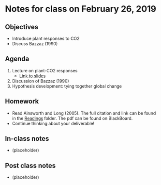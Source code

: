 # Notes for class on February 26, 2019

## Objectives
- Introduce plant responses to CO2
- Discuss Bazzaz (1990)

## Agenda
1. Lecture on plant-CO2 responses
	 - [Link to slides](../Lecture_Slides/02.26.19_CO2.pdf)
2. Discussion of Bazzaz (1990)
3. Hypothesis development: tying together global change

## Homework
- Read Ainsworth and Long (2005). The full citation and link can be found in the 
[Readings](../Readings) folder. The pdf can be found on BlackBoard.
- Continue thinking about your deliverable!

## In-class notes
- (placeholder)

## Post class notes
- (placeholder)